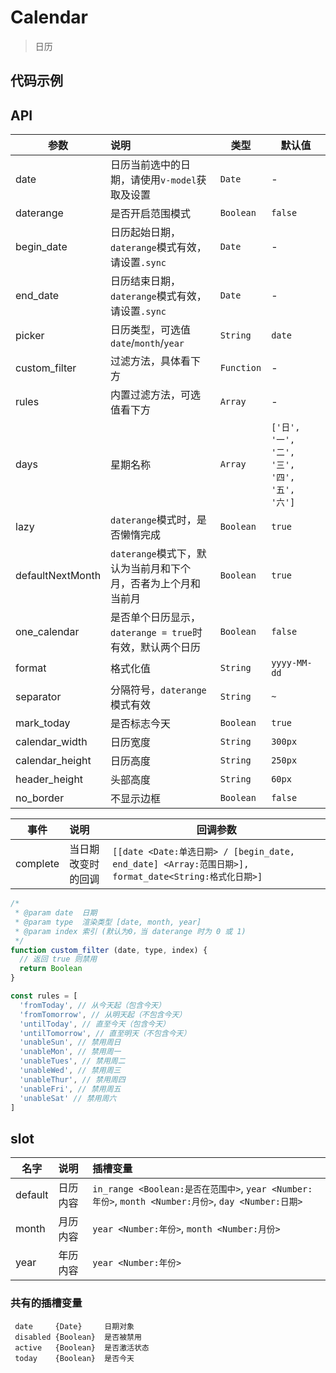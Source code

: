 # Calendar

> 日历

## 代码示例

<test></test>

<script>
  import test from '@/pages/demo/Calendar.vue';

  export default {
    components: {
      test
    }
  }
</script>

## API

| 参数 | 说明 | 类型 | 默认值 |
| ----|:-----| ---- | ---- |
| date | 日历当前选中的日期，请使用`v-model`获取及设置  | `Date` | - |
| daterange | 是否开启范围模式 | `Boolean` | `false` |
| begin_date | 日历起始日期，`daterange`模式有效，请设置`.sync`  | `Date` | - |
| end_date | 日历结束日期，`daterange`模式有效，请设置`.sync`  | `Date` | - |
| picker | 日历类型，可选值`date`/`month`/`year` | `String` | `date` |
| custom_filter | 过滤方法，具体看下方 | `Function` | - |
| rules | 内置过滤方法，可选值看下方 | `Array` | - |
| days | 星期名称 | `Array` | `['日', '一', '二', '三', '四', '五', '六']` |
| lazy |  `daterange`模式时，是否懒惰完成 | `Boolean` | `true` |
| defaultNextMonth | `daterange`模式下，默认为当前月和下个月，否者为上个月和当前月 | `Boolean` | `true` |
| one_calendar | 是否单个日历显示，`daterange = true`时有效，默认两个日历 | `Boolean` | `false` |
| format | 格式化值 | `String` | `yyyy-MM-dd` |
| separator | 分隔符号，`daterange`模式有效 | `String` | ` ~ ` |
| mark_today | 是否标志今天 | `Boolean` | `true` |
| calendar_width | 日历宽度 | `String` | `300px` |
| calendar_height | 日历高度 | `String` | `250px` |
| header_height | 头部高度 | `String` | `60px` |
| no_border | 不显示边框 | `Boolean` | `false` |

| 事件 | 说明 | 回调参数 |
| ----|:-----| ---- |
| complete | 当日期改变时的回调 | `[[date <Date:单选日期> / [begin_date, end_date] <Array:范围日期>], format_date<String:格式化日期>]` |

```js
/*
 * @param date  日期
 * @param type  渲染类型 [date, month, year]
 * @param index 索引 (默认为0，当 daterange 时为 0 或 1)
 */
function custom_filter (date, type, index) {
  // 返回 true 则禁用
  return Boolean
}

const rules = [
  'fromToday', // 从今天起（包含今天）
  'fromTomorrow', // 从明天起（不包含今天）
  'untilToday', // 直至今天（包含今天）
  'untilTomorrow', // 直至明天（不包含今天）
  'unableSun', // 禁用周日
  'unableMon', // 禁用周一
  'unableTues', // 禁用周二
  'unableWed', // 禁用周三
  'unableThur', // 禁用周四
  'unableFri', // 禁用周五
  'unableSat' // 禁用周六
]
```

## slot

| 名字 | 说明 | 插槽变量 |
| ----|:-----|:-----|
| default | 日历内容 | `in_range <Boolean:是否在范围中>`, `year <Number:年份>`, `month <Number:月份>`, `day <Number:日期>` |
| month | 月历内容 | `year <Number:年份>`, `month <Number:月份>` |
| year | 年历内容 | `year <Number:年份>` |

### 共有的插槽变量

 ```
  date     {Date}     日期对象
  disabled {Boolean}  是否被禁用
  active   {Boolean}  是否激活状态
  today    {Boolean}  是否今天
 ```


